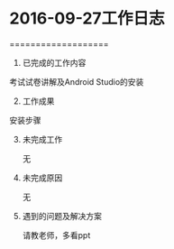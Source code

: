 # 2016-09-27工作日志
===================

1. 已完成的工作内容

考试试卷讲解及Android Studio的安装

2. 工作成果

安装步骤

3. 未完成工作

    无 
4. 未完成原因

    无

5. 遇到的问题及解决方案

    请教老师，多看ppt

